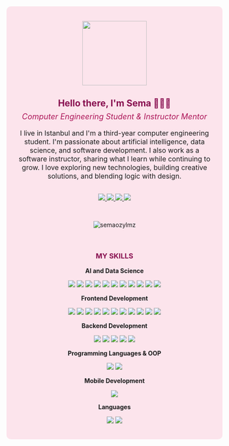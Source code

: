 <div style="background-color:#FCE4EC; padding:20px; border-radius:10px;" align="center">

  <!-- GIF -->
  <p>
    <img src="https://media.giphy.com/media/2IudUHdI075HL02Pkk/giphy.gif" width="150" height="auto" />
  </p>

  <!-- Başlık -->
  <h2 style="color:#880E4F;">Hello there, I'm Sema 👩🏻‍💻</h2>
  <p style="font-size:18px; color:#AD1457; margin-top:-10px;">
  <em>Computer Engineering Student & Instructor Mentor</em>
</p>
  
  <!-- Açıklama -->
<p style="max-width:600px; margin:auto; font-size:16px;">
  I live in Istanbul and I'm a third-year computer engineering student. I'm passionate about artificial intelligence, data science, and software development. I also work as a software instructor, sharing what I learn while continuing to grow. I love exploring new technologies, building creative solutions, and blending logic with design.
</p>


  <!-- Sosyal Bağlantılar -->
  <br>
  <p align="center">
    <a href="https://github.com/semaozylmz">
      <img src="https://img.shields.io/badge/GitHub-semaozylmz-ffb6c1?style=for-the-badge&logo=github" />
    </a>
    <a href="https://www.linkedin.com/in/sema-nur-ozyilmaz0903/">
      <img src="https://img.shields.io/badge/LinkedIn-Sema%20Nur%20Özyılmaz-ffb6c1?style=for-the-badge&logo=linkedin" />
    </a>
    <a href="https://www.kaggle.com/semaozyilmaz">
      <img src="https://img.shields.io/badge/Kaggle-semaozyilmaz-ffb6c1?style=for-the-badge&logo=kaggle" />
    </a>
    <a href="https://medium.com/@ssozylmz">
      <img src="https://img.shields.io/badge/Medium-@ssozylmz-ffb6c1?style=for-the-badge&logo=medium" />
    </a>
  </p>

  <!-- Profil Görüntülenme Sayısı -->
  <br>
  <p align="center">
    <img src="https://komarev.com/ghpvc/?username=semaozylmz&label=Profile%20views&color=ffb6c1&style=flat" alt="semaozylmz" />
  </p>

  <!-- Yetenekler -->
<br>
<h3 style="color:#880E4F;"> MY SKILLS </h3>

<!-- Veri Bilimi ve Yapay Zeka -->
<p><strong> AI and Data Science </strong></p>
<p>
  <img src="https://img.shields.io/badge/Python-ffb6c1?style=flat&logo=python"/>
  <img src="https://img.shields.io/badge/TensorFlow-ffb6c1?style=flat&logo=tensorflow"/>
  <img src="https://img.shields.io/badge/PyTorch-ffb6c1?style=flat&logo=pytorch"/>
  <img src="https://img.shields.io/badge/scikit--learn-ffb6c1?style=flat&logo=scikit-learn"/>
  <img src="https://img.shields.io/badge/Pandas-ffb6c1?style=flat&logo=pandas"/>
  <img src="https://img.shields.io/badge/Numpy-ffb6c1?style=flat&logo=numpy"/>
  <img src="https://img.shields.io/badge/Matplotlib-ffb6c1?style=flat&logo=matplotlib"/>
  <img src="https://img.shields.io/badge/OpenCV-ffb6c1?style=flat&logo=opencv"/>
  <img src="https://img.shields.io/badge/Machine%20Learning-ffb6c1?style=flat"/>
  <img src="https://img.shields.io/badge/Deep%20Learning-ffb6c1?style=flat"/>
  <img src="https://img.shields.io/badge/NLP-ffb6c1?style=flat"/>
</p>

<!-- Frontend Geliştirme -->
<p><strong> Frontend Development </strong></p>
<p>
  <img src="https://img.shields.io/badge/HTML-ffb6c1?style=flat&logo=html5"/>
  <img src="https://img.shields.io/badge/CSS-ffb6c1?style=flat&logo=css3"/>
  <img src="https://img.shields.io/badge/JavaScript-ffb6c1?style=flat&logo=javascript"/>
  <img src="https://img.shields.io/badge/TypeScript-ffb6c1?style=flat&logo=typescript"/>
  <img src="https://img.shields.io/badge/jQuery-ffb6c1?style=flat&logo=jquery"/>
  <img src="https://img.shields.io/badge/React-ffb6c1?style=flat&logo=react"/>
  <img src="https://img.shields.io/badge/Next.js-ffb6c1?style=flat&logo=next.js"/>
  <img src="https://img.shields.io/badge/Electron.js-ffb6c1?style=flat&logo=electron"/>
  <img src="https://img.shields.io/badge/Bootstrap5-ffb6c1?style=flat&logo=bootstrap"/>
  <img src="https://img.shields.io/badge/TailwindCSS-ffb6c1?style=flat&logo=tailwind-css"/>
  <img src="https://img.shields.io/badge/Material%20UI-ffb6c1?style=flat&logo=mui"/>
</p>

<!-- Backend Geliştirme -->
<p><strong> Backend Development </strong></p>
<p>
  <img src="https://img.shields.io/badge/Node.js-ffb6c1?style=flat&logo=node.js"/>
  <img src="https://img.shields.io/badge/Express.js-ffb6c1?style=flat&logo=express"/>
  <img src="https://img.shields.io/badge/Spring%20Boot-ffb6c1?style=flat&logo=spring"/>
  <img src="https://img.shields.io/badge/Flask-ffb6c1?style=flat&logo=flask"/>
  <img src="https://img.shields.io/badge/Streamlit-ffb6c1?style=flat&logo=streamlit"/>
</p>

<!-- OOP & Diller -->
<p><strong> Programming Languages & OOP </strong></p>
<p>
  <img src="https://img.shields.io/badge/Java-ffb6c1?style=flat&logo=java"/>
  <img src="https://img.shields.io/badge/C++-ffb6c1?style=flat&logo=c%2B%2B"/>
</p>

<!-- Mobil Uygulama -->
<p><strong> Mobile Development </strong></p>
<p>
  <img src="https://img.shields.io/badge/Flutter-ffb6c1?style=flat&logo=flutter"/>
</p>

<!-- Diller -->
<p><strong> Languages </strong></p>
<p>
  <img src="https://img.shields.io/badge/Turkish-Native-ffb6c1?style=flat"/>
  <img src="https://img.shields.io/badge/English-C1-ffb6c1?style=flat"/>
</p>


</div>
